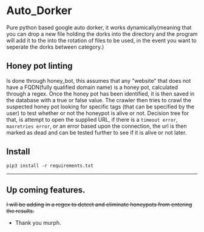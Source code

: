 # Auto_Dorker
Pure python based google auto dorker, it works dynamically(meaning that you can drop a new file holding the dorks into the directory and the program will add it to the into the rotation of files to be used, in the event you want to seperate the dorks between category.)

## Honey pot linting
Is done through honey_bot, this assumes that any "website" that does not have a FQDN(fully qualified domain name) is a honey pot, calculated through a regex. Once the honey pot has been identified, it is then saved in the database with a true or false value. The crawler then tries to crawl the suspected honey pot looking for specific tags (that can be specified by the user) to test whether or not the honeypot is alive or not. Decision tree for that, is attempt to open the supplied URL, if there is a `timeout error`, `maxretries error`, or an error based upon the connection, the url is then marked as dead and can be tested further to see if it is alive or not later.

## Install

`pip3 install -r requirements.txt`

---


## Up coming features.
~~I will be adding in a regex to detect and eliminate honeypots from entering the results.~~
  - Thank you murph.
  

